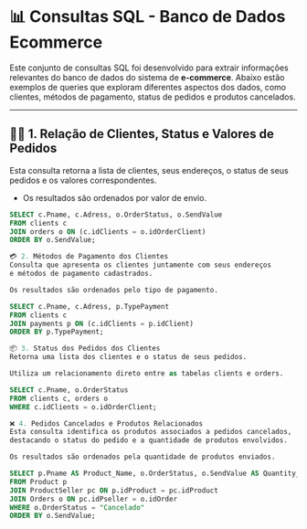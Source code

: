 # 📊 Consultas SQL - Banco de Dados Ecommerce  

Este conjunto de consultas SQL foi desenvolvido para extrair informações relevantes do banco de dados do sistema de **e-commerce**. Abaixo estão exemplos de queries que exploram diferentes aspectos dos dados, como clientes, métodos de pagamento, status de pedidos e produtos cancelados.  

---

## 🧑‍💻 **1. Relação de Clientes, Status e Valores de Pedidos**  
Esta consulta retorna a lista de clientes, seus endereços, o status de seus pedidos e os valores correspondentes.  
- Os resultados são ordenados por valor de envio.  

```sql
SELECT c.Pname, c.Adress, o.OrderStatus, o.SendValue 
FROM clients c 
JOIN orders o ON (c.idClients = o.idOrderClient)
ORDER BY o.SendValue;

💳 2. Métodos de Pagamento dos Clientes
Consulta que apresenta os clientes juntamente com seus endereços
e métodos de pagamento cadastrados.

Os resultados são ordenados pelo tipo de pagamento.

SELECT c.Pname, c.Adress, p.TypePayment 
FROM clients c 
JOIN payments p ON (c.idClients = p.idClient)
ORDER BY p.TypePayment;

📦 3. Status dos Pedidos dos Clientes
Retorna uma lista dos clientes e o status de seus pedidos.

Utiliza um relacionamento direto entre as tabelas clients e orders.

SELECT c.Pname, o.OrderStatus 
FROM clients c, orders o 
WHERE c.idClients = o.idOrderClient;

❌ 4. Pedidos Cancelados e Produtos Relacionados
Esta consulta identifica os produtos associados a pedidos cancelados,
destacando o status do pedido e a quantidade de produtos envolvidos.

Os resultados são ordenados pela quantidade de produtos enviados.

SELECT p.Pname AS Product_Name, o.OrderStatus, o.SendValue AS Quantity_Product 
FROM Product p
JOIN ProductSeller pc ON p.idProduct = pc.idProduct
JOIN Orders o ON pc.idPseller = o.idOrder
WHERE o.OrderStatus = "Cancelado"
ORDER BY o.SendValue;

